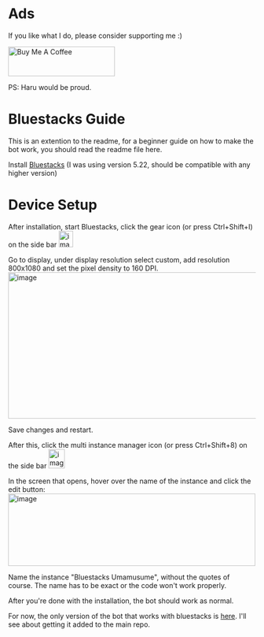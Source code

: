 # Ads
If you like what I do, please consider supporting me :)

<a href="https://www.buymeacoffee.com/CrazyIvanTR" target="_blank"><img src="https://cdn.buymeacoffee.com/buttons/v2/default-violet.png" alt="Buy Me A Coffee" style="height: 60px !important;width: 217px !important;" ></a>

PS: Haru would be proud.


# Bluestacks Guide
This is an extention to the readme, for a beginner guide on how to make the bot work, you should read the readme file here.

Install [Bluestacks](https://www.bluestacks.com/) (I was using version 5.22, should be compatible with any higher version)

# Device Setup
After installation, start Bluestacks, click the gear icon (or press Ctrl+Shift+I) on the side bar <img width="29" height="33" alt="image" src="https://github.com/user-attachments/assets/0e7c9559-fe0e-455c-a7a7-76153db5ac2b" />

Go to display, under display resolution select custom, add resolution 800x1080 and set the pixel density to 160 DPI.
<img width="745" height="297" alt="image" src="https://github.com/user-attachments/assets/37ed61a1-b0e2-4d30-8968-062dd9515009" />

Save changes and restart.

After this, click the multi instance manager icon (or press Ctrl+Shift+8) on the side bar <img width="33" height="39" alt="image" src="https://github.com/user-attachments/assets/655d746d-c83e-43d8-bb44-7d6f57825700" />

In the screen that opens, hover over the name of the instance and click the edit button:
<img width="503" height="147" alt="image" src="https://github.com/user-attachments/assets/7dda510c-386d-4680-ae7c-a3ed81ca3875" />

Name the instance "Bluestacks Umamusume", without the quotes of course. The name has to be exact or the code won't work properly.

After you're done with the installation, the bot should work as normal.

For now, the only version of the bot that works with bluestacks is [here](https://github.com/CrazyIvanTR/umamusume-auto-train/tree/bluestacks_work). I'll see about getting it added to the main repo.

